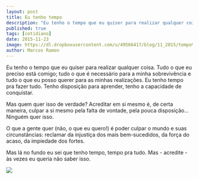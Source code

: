```yaml
---
layout: post
title: Eu tenho tempo
description: "Eu tenho o tempo que eu quiser para realizar qualquer coisa. Tudo o que eu preciso está comigo."
published: true
tags: [cotidiano]
date: 2015-11-23
image: https://dl.dropboxusercontent.com/u/49566417/blog/11_2015/tempo%20pra%20tudo.png
author: Marcos Ramon
---
```


Eu tenho o tempo que eu quiser para realizar qualquer coisa. Tudo o que eu preciso está comigo; tudo o que é necessário para a minha sobrevivência e tudo o que eu posso querer para as minhas realizações. Eu tenho tempo pra fazer tudo. Tenho disposição para aprender, tenho a capacidade de conquistar. 

Mas quem quer isso de verdade? Acreditar em si mesmo é, de certa maneira, culpar a si mesmo pela falta de vontade, pela pouca disposição... Ninguém quer isso.

O que a gente quer (não, o que eu quero!) é poder culpar o mundo e suas circunstâncias: reclamar da injustiça dos mais bem-sucedidos, da força do acaso, da impiedade dos fortes.

Mas lá no fundo eu sei que tenho tempo, tempo pra tudo. Mas - acredite - às vezes eu queria não saber isso.

<img src="https://dl.dropboxusercontent.com/u/49566417/blog/11_2015/tempo%20pra%20tudo.png">
